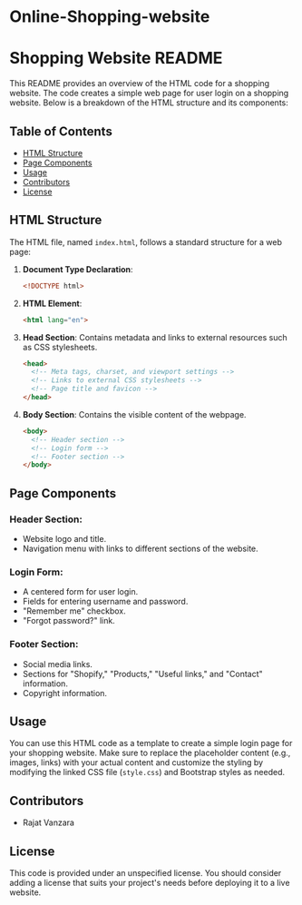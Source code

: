 # Online-Shopping-website
# Shopping Website README

This README provides an overview of the HTML code for a shopping website. The code creates a simple web page for user login on a shopping website. Below is a breakdown of the HTML structure and its components:

## Table of Contents
- [HTML Structure](#html-structure)
- [Page Components](#page-components)
- [Usage](#usage)
- [Contributors](#contributors)
- [License](#license)

## HTML Structure <a name="html-structure"></a>

The HTML file, named `index.html`, follows a standard structure for a web page:

1. **Document Type Declaration**: 
   ```html
   <!DOCTYPE html>
   ```

2. **HTML Element**: 
   ```html
   <html lang="en">
   ```

3. **Head Section**: Contains metadata and links to external resources such as CSS stylesheets.
   ```html
   <head>
     <!-- Meta tags, charset, and viewport settings -->
     <!-- Links to external CSS stylesheets -->
     <!-- Page title and favicon -->
   </head>
   ```

4. **Body Section**: Contains the visible content of the webpage.
   ```html
   <body>
     <!-- Header section -->
     <!-- Login form -->
     <!-- Footer section -->
   </body>
   ```

## Page Components <a name="page-components"></a>

### Header Section:
- Website logo and title.
- Navigation menu with links to different sections of the website.

### Login Form:
- A centered form for user login.
- Fields for entering username and password.
- "Remember me" checkbox.
- "Forgot password?" link.

### Footer Section:
- Social media links.
- Sections for "Shopify," "Products," "Useful links," and "Contact" information.
- Copyright information.

## Usage <a name="usage"></a>

You can use this HTML code as a template to create a simple login page for your shopping website. Make sure to replace the placeholder content (e.g., images, links) with your actual content and customize the styling by modifying the linked CSS file (`style.css`) and Bootstrap styles as needed.

## Contributors <a name="contributors"></a>

- Rajat Vanzara

## License <a name="license"></a>

This code is provided under an unspecified license. You should consider adding a license that suits your project's needs before deploying it to a live website.
